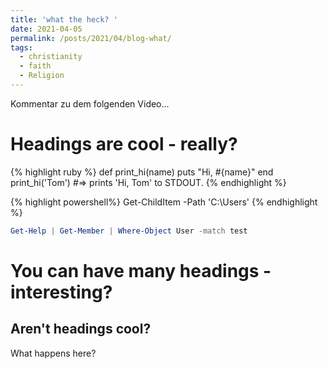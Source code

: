 ```yaml
---
title: 'what the heck? '
date: 2021-04-05
permalink: /posts/2021/04/blog-what/
tags:
  - christianity
  - faith
  - Religion
---
```


Kommentar zu dem folgenden Video... 

Headings are cool - really?
======
{% highlight ruby %}
def print_hi(name)
  puts "Hi, #{name}"
end
print_hi('Tom')
#=> prints 'Hi, Tom' to STDOUT.
{% endhighlight %}

{% highlight powershell%}
Get-ChildItem -Path 'C:\Users\'
{% endhighlight %}

```powershell
Get-Help | Get-Member | Where-Object User -match test
```


You can have many headings - interesting?
======

Aren't headings cool?
------

What happens here?